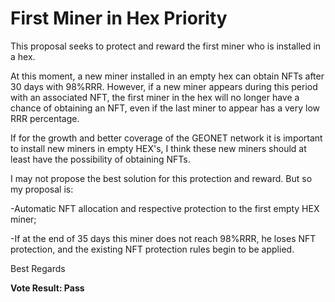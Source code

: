 First Miner in Hex Priority
===========================

  

This proposal seeks to protect and reward the first miner who is installed in a hex.

At this moment, a new miner installed in an empty hex can obtain NFTs after 30 days with 98%RRR. However, if a new miner appears during this period with an associated NFT, the first miner in the hex will no longer have a chance of obtaining an NFT, even if the last miner to appear has a very low RRR percentage.

If for the growth and better coverage of the GEONET network it is important to install new miners in empty HEX's, I think these new miners should at least have the possibility of obtaining NFTs.

  

I may not propose the best solution for this protection and reward. But so my proposal is:

\-Automatic NFT allocation and respective protection to the first empty HEX miner;

\-If at the end of 35 days this miner does not reach 98%RRR, he loses NFT protection, and the existing NFT protection rules begin to be applied.

  

Best Regards
 
 **Vote Result: Pass**